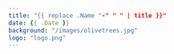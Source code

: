 ```yaml
---
title: "{{ replace .Name "-" " " | title }}"
date: {{ .Date }}
background: "/images/olivetrees.jpg"
logo: "logo.png"
---
```

